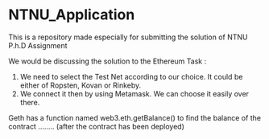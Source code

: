# NTNU_Application
This is a repository made especially for submitting the solution of NTNU P.h.D Assignment

We would be discussing the solution to the Ethereum Task :

1. We need to select the Test Net according to our choice. It could be either of Ropsten, Kovan or Rinkeby.
2. We connect it then by using Metamask. We can choose it easily over there.

Geth has a function named web3.eth.getBalance() to find the balance of the contract ........ (after the contract has been deployed)
